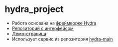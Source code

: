 # hydra_project  

- Работа основана на [фреймворке Hydra](https://github.com/CategoricalData/hydra/tree/main)
- [Репозиторий с интерфейсом](https://github.com/Mika2023/Hydra_UI/tree/main)  
- [Демо-страница](https://mika2023.github.io/Hydra_UI/)  
- Использует сервис из репозитория [hydra-main](https://github.com/Mika2023/hydra-main)

